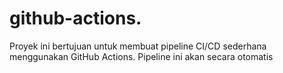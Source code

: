 # github-actions.
Proyek ini bertujuan untuk membuat pipeline CI/CD sederhana menggunakan GitHub Actions. Pipeline ini akan secara otomatis
